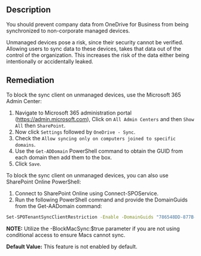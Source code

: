 ## Description

You should prevent company data from OneDrive for Business from being synchronized to non-corporate managed devices.

Unmanaged devices pose a risk, since their security cannot be verified. Allowing users to sync data to these devices, takes that data out of the control of the organization. This increases the risk of the data either being intentionally or accidentally leaked.

## Remediation

To block the sync client on unmanaged devices, use the Microsoft 365 Admin Center:

1. Navigate to Microsoft 365 administration portal (https://admin.microsoft.com), Click on `All Admin Centers` and then `Show All` then `SharePoint`.
2. Now click `Settings` followed by `OneDrive - Sync`.
3. Check the `Allow syncing only on computers joined to specific domains`.
4. Use the `Get-ADDomain` PowerShell command to obtain the GUID from each domain then add them to the box.
5. Click `Save`.

To block the sync client on unmanaged devices, you can also use SharePoint Online PowerShell:

1. Connect to SharePoint Online using Connect-SPOService.
2. Run the following PowerShell command and provide the DomainGuids from the Get-AADomain command:

```bash
Set-SPOTenantSyncClientRestriction -Enable -DomainGuids "786548DD-877B-4760-A749-6B1EFBC1190A; 877564FF-877B-4760-A749-6B1EFBC1190A"
```

**NOTE:** Utilize the -BlockMacSync:$true parameter if you are not using conditional access to ensure Macs cannot sync.

**Default Value:** This feature is not enabled by default.
